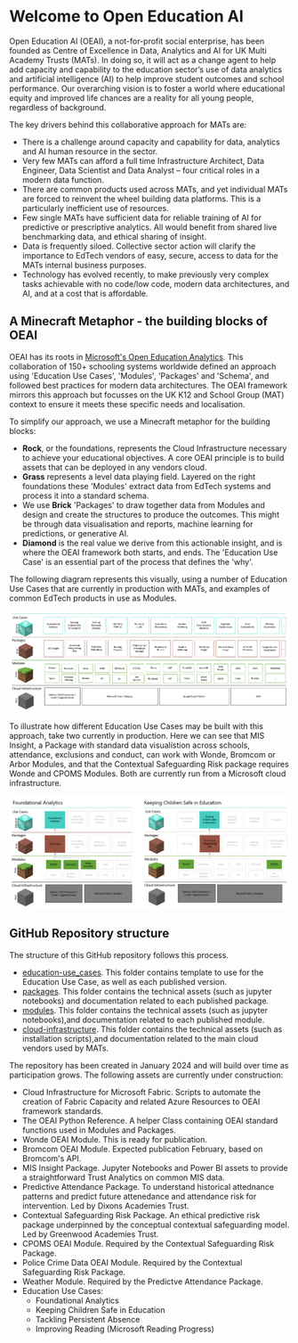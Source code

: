 # Welcome to Open Education AI
Open Education AI (OEAI), a not-for-profit social enterprise, has been founded as Centre of Excellence in Data, Analytics and AI for UK Multi Academy Trusts (MATs).  In doing so, it will act as a change agent to help add capacity and capability to the education sector’s use of data analytics and artificial intelligence (AI) to help improve student outcomes and school performance. Our overarching vision is to foster a world where educational equity and improved life chances are a reality for all young people, regardless of background. 

The key drivers behind this collaborative approach for MATs are:
* There is a challenge around capacity and capability for data, analytics and AI human resource in the sector.  
* Very few MATs can afford a full time Infrastructure Architect, Data Engineer, Data Scientist and Data Analyst – four critical roles in a modern data function.
* There are common products used across MATs, and yet individual MATs are forced to reinvent the wheel building data platforms. This is a particularly inefficient use of resources.
* Few single MATs have sufficient data for reliable training of AI for predictive or prescriptive analytics.  All would benefit from shared live benchmarking data, and ethical sharing of insight.
* Data is frequently siloed.  Collective sector action will clarify the importance to EdTech vendors of easy, secure, access to data for the MATs internal business purposes.
* Technology has evolved recently, to make previously very complex tasks achievable with no code/low code, modern data architectures, and AI, and at a cost that is affordable.

## A Minecraft Metaphor - the building blocks of OEAI
OEAI has its roots in [Microsoft's Open Education Analytics](https://openeducationanalytics.org/).  This collaboration of 150+ schooling systems worldwide defined an approach using 'Education Use Cases', 'Modules', 'Packages' and 'Schema', and followed best practices for modern data architectures.  The OEAI framework mirrors this approach but focusses on the UK K12 and School Group (MAT) context to ensure it meets these specific needs and localisation. 

To simplify our approach, we use a Minecraft metaphor for the building blocks:
* __Rock__, or the foundations, represents the Cloud Infrastructure necessary to achieve your educational objectives.  A core OEAI principle is to build assets that can be deployed in any vendors cloud.
* __Grass__ represents a level data playing field.  Layered on the right foundations these 'Modules' extract data from EdTech systems and process it into a standard schema.
* We use __Brick__ 'Packages' to draw together data from Modules and design and create the structures to produce the outcomes.  This might be through data visualisation and reports, machine learning for predictions, or generative AI.
* __Diamond__ is the real value we derive from this actionable insight, and is where the OEAI framework both starts, and ends.  The 'Education Use Case' is an essential part of the process that defines the 'why'.

The following diagram represents this visually, using a number of Education Use Cases that are currently in production with MATs, and examples of common EdTech products in use as Modules.

![The Minecraft Metaphor](docs/pics/Minecraft_Metaphor2.png)

To illustrate how different Education Use Cases may be built with this approach, take two currently in production.  Here we can see that MIS Insight, a Package with standard data visualistion across schools, attendance, exclusions and conduct, can work with Wonde, Bromcom or Arbor Modules, and that the Contextual Safeguarding Risk package requires Wonde and CPOMS Modules. Both are currently run from a Microsoft cloud infrastructure.

![Building blocks](docs/pics/Mincraft_Metaphor3.png)

## GitHub Repository structure
The structure of this GitHub repository follows this process.  

* [education-use_cases](education-use-cases).  This folder contains template to use for the Education Use Case, as well as each published version.
* [packages](packages).  This folder contains the technical assets (such as jupyter notebooks) and documentation related to each published package.
* [modules](modules).  This folder contains the technical assets (such as jupyter notebooks),and documentation related to each published module.
* [cloud-infrastructure](cloud-infrastructure). This folder contains the technical assets (such as installation scripts),and documentation related to the main cloud vendors used by MATs.

The repository has been created in January 2024 and will build over time as participation grows.  The following assets are currently under construction:

* Cloud Infrastructure for Microsoft Fabric. Scripts to automate the creation of Fabric Capacity and related Azure Resources to OEAI framework standards.
* The OEAI Python Reference.  A helper Class containing OEAI standard functions used in Modules and Packages.
* Wonde OEAI Module.  This is ready for publication.
* Bromcom OEAI Module.  Expected publication February, based on Bromcom's API.
* MIS Insight Package.  Jupyter Notebooks and Power BI assets to provide a straightforward Trust Analytics on common MIS data.
* Predictive Attendance Package.  To understand historical attednance patterns and predict future attenedance and attendance risk for intervention.  Led by Dixons Academies Trust.
* Contextual Safeguarding Risk Package.  An ethical predictive risk package underpinned by the conceptual contextual safeguarding model.  Led by Greenwood Academies Trust.
* CPOMS OEAI Module.  Required by the Contextual Safeguarding Risk Package.
* Police Crime Data OEAI Module. Required by the Contextual Safeguarding Risk Package.
* Weather Module. Required by the Predictve Attendance Package.
* Education Use Cases:
    * Foundational Analytics
    * Keeping Children Safe in Education
    * Tackling Persistent Absence
    * Improving Reading (Microsoft Reading Progress)

